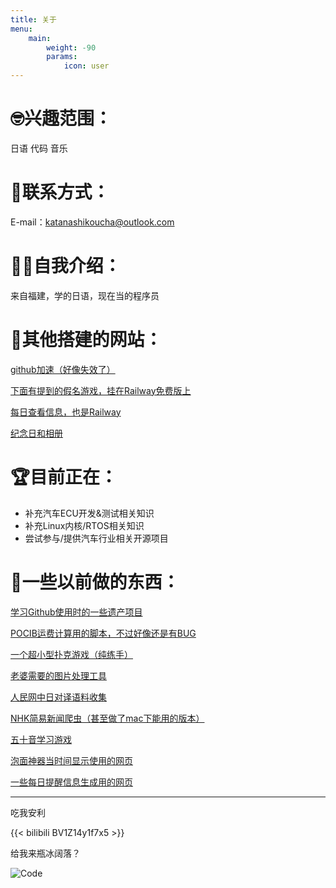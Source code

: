 ```yaml
---
title: 关于
menu:
    main: 
        weight: -90
        params:
            icon: user
---
```


# 🤓兴趣范围：
日语 代码 音乐

# 📧联系方式：
E-mail：[katanashikoucha@outlook.com](katanashikoucha@outlook.com)

# 😶‍🌫️自我介绍：
来自福建，学的日语，现在当的程序员

# 🎉其他搭建的网站：
[github加速（好像失效了）](https://git.kouchalab.win)

[下面有提到的假名游戏，挂在Railway免费版上](https://kanaasobi.kouchalab.online)

[每日查看信息，也是Railway](https://today.kouchalab.online)

[纪念日和相册](https://xn--jlqz7k134a.xn--6qq986b3xl)


# 🏆目前正在：
- 补充汽车ECU开发&测试相关知识
- 补充Linux内核/RTOS相关知识
- 尝试参与/提供汽车行业相关开源项目

# 🍷一些以前做的东西：
[学习Github使用时的一些遗产项目](https://github.com/Takanashikoucha/TestLab)

[POCIB运费计算用的脚本，不过好像还是有BUG](https://github.com/Takanashikoucha/POCIB_Tool_Freight)

[一个超小型扑克游戏（纯练手）](https://github.com/Takanashikoucha/SimpleGame-Keep99)

[老婆需要的图片处理工具](https://github.com/Takanashikoucha/APP4GF_01)

[人民网中日对译语料收集](https://github.com/Takanashikoucha/Zh-Ja-Translation-Corpus)

[NHK简易新闻爬虫（甚至做了mac下能用的版本）](https://github.com/Takanashikoucha/JPEasyNews)

[五十音学习游戏](https://github.com/Takanashikoucha/kanaasobi)

[泡面神器当时间显示使用的网页](https://github.com/Takanashikoucha/clock4kindle)

[一些每日提醒信息生成用的网页](https://github.com/Takanashikoucha/Today)

--------
吃我安利

{{< bilibili BV1Z14y1f7x5 >}}

给我来瓶冰阔落？

![Code](alipay.jpg)
